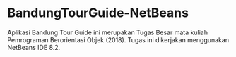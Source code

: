 # BandungTourGuide-NetBeans
Aplikasi Bandung Tour Guide ini merupakan Tugas Besar mata kuliah Pemrograman Berorientasi Objek (2018). Tugas ini dikerjakan menggunakan NetBeans IDE 8.2.
